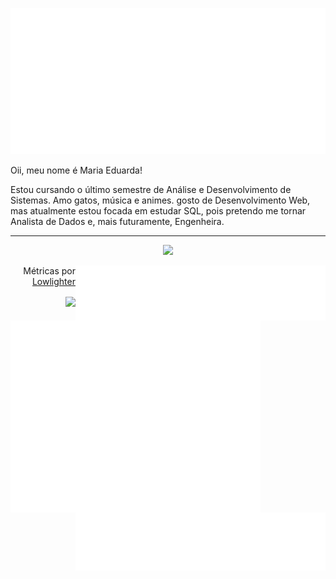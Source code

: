 <p align="center">
  <img src="metrics.classic.svg"  alt=Metrics />
</p>
<div>
  Oii, meu nome é Maria Eduarda!
<p>Estou cursando o último semestre de Análise e Desenvolvimento de Sistemas. 
Amo gatos, música e animes.
gosto de Desenvolvimento Web, mas atualmente estou focada em estudar SQL, pois pretendo me tornar Analista de Dados e, mais futuramente, Engenheira.</p>
</div>
<hr>

<p align="center">
  <a href="https://skillicons.dev">
    <img src="https://skillicons.dev/icons?i=git,github,html,css,js,py,mysql,notion,windows" />
  </a>
</p>


<img align= "right" width="400" src="metrics.plugin.languages.svg"/>
<img align= "left" width="400" src= "metrics.plugin.anilist.svg" />
<img align= "right" width="400" src="metrics.plugin.habits.facts.svg"/>
<div align="right">
 <p> Métricas por <a href="https://github.com/lowlighter/metrics">Lowlighter </a></p>
<div align="center">
</div>
  <img align="center" src="https://i.pinimg.com/736x/65/cc/b5/65ccb5262f350d3b5c943bc0db0fcf0f.jpg"/>
</div>
